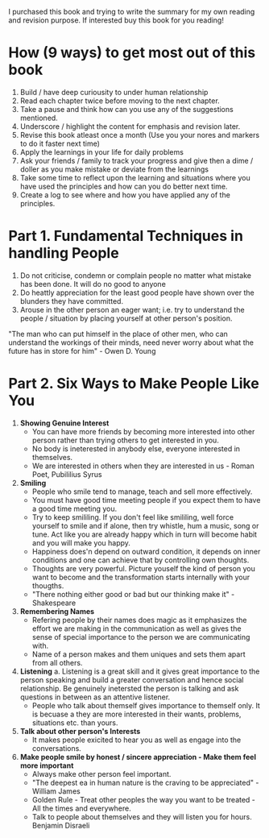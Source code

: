 I purchased this book and trying to write the summary for my own reading and revision purpose. If interested buy this book for you reading!

How (9 ways) to get most out of this book
=========================================
1. Build / have deep curiousity to under human relationship
2. Read each chapter twice before moving to the next chapter.
3. Take a pause and think how can you use any of the suggestions mentioned.
4. Underscore / highlight the content for emphasis and revision later.
5. Revise this book atleast once a month (Use you your nores and markers to do it faster next time)
6. Apply the learnings in your life for daily problems 
7. Ask your friends / family to track your progress and give then a dime / doller as you make mistake or deviate from the learnings
8. Take some time to reflect upon the learning and situations where you have used the principles and how can you do better next time.
9. Create a log to see where and how you have applied any of the principles.


Part 1. Fundamental Techniques in handling People
=================================================
1. Do not criticise, condemn or complain people no matter what mistake has been done. It will do no good to anyone
2. Do heattly appreciation for the least good people have shown over the blunders they have committed.
3. Arouse in the other person an eager want; i.e. try to understand the people / situation by placing yourself at other person's position.

"The man who can put himself in the place of other men, who can understand the workings of their minds, need never worry about what the future has in store for him" - Owen D. Young

Part 2. Six Ways to Make People Like You
========================================
1. **Showing Genuine Interest**  
    * You can have more friends by becoming more interested into other person rather than trying others to get interested in you.   
    * No body is ineterested in anybody else, everyone interested in themselves.  
    * We are interested in others when they are interested in us - Roman Poet,  Pubililius Syrus  
2. **Smiling**   
    * People who smile tend to manage, teach and sell more effectively.  
    * You must have good time meeting people if you expect them to have a good time meeting you.  
    * Try to keep smililing. If you don't feel like smililing, well force yourself to smile and if alone, then try whistle, hum a music, song or tune. Act like you are already happy which in turn will become habit and you will make you happy.  
    * Happiness does'n depend on outward condition, it depends on inner conditions and one can achieve that by controlling own thoughts.  
    * Thoughts are very powerful. Picture youself the kind of person you want to become and the transformation starts internally with your thougths.   
    * "There nothing either good or bad but our thinking make it" - Shakespeare  
3. **Remembering Names**   
    * Refering people by their names does magic as it emphasizes the effort we are making in the communication as well as gives the sense of special importance to the person we are communicating with.  
    * Name of a person makes and them uniques and sets them apart from all others.  
4. **Listening** 
    a. Listening is a great skill and it gives great importance to the person speaking and build a greater conversation and hence social relationship. Be genuinely inetersted the person is talking and ask questions in between as an attentive listener.   
    * People who talk about themself gives importance to themself only. It is becuase a they are more interested in their wants, problems, situations etc. than yours.  
5. **Talk about other person's Interests**
    * It makes people exicited to hear you as well as engage into the conversations.  
6. **Make people smile by honest / sincere appreciation - Make them feel more important**  
    * Always make other person feel important.    
    * "The deepest ea in human nature is the craving to be appreciated" - William James  
    * Golden Rule - Treat other peoples the way you want to be treated - All the times and everywhere.  
    * Talk to people about themselves and they will listen you for hours. Benjamin Disraeli  
    
 
